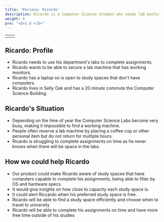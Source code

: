 ```yaml
---
title: 'Persona: Ricardo'
description: Ricardo is a Computer Science Student who needs lab machines for assignments
weight: 6
pre: "<b>1.6 </b>"
---
```

|   |   |
|---|---|
|   |   |

## Ricardo: Profile

* Ricardo needs to use his department's labs to complete assignments.
* Ricardo wants to be able to secure a lab machine that has working monitors.
* Ricardo has a laptop so is open to study spaces that don't have computers.
* Ricardo lives in Selly Oak and has a 20 minute commute the Computer Science Building.



## Ricardo's Situation

* Depending on the time of year the Computer Science Labs become very busy, making it impossible to find a working machine.
* People often reserve a lab machine by placing a coffee cup or other personal item but do not return for multiple hours.
* Ricardo is struggling to complete assignments on time as he never knows when there will be space in the labs.


## How we could help Ricardo

* Our product could make Ricardo aware of study spaces that have computers capable to complete his assignments, being able to filter by OS and hardware specs.
* It would give insights on how close to capacity each study space is.
* It could alert Riccardo when his preferred study space is free.
* Ricardo will be able to find a study space efficiently and choose when to travel to university
* Ricardo will be able to complete his assignments on time and have more free time outside of his studies 




